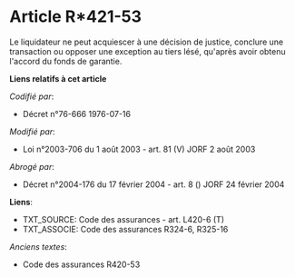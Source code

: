 # Article R*421-53

Le liquidateur ne peut acquiescer à une décision de justice, conclure une transaction ou opposer une exception au tiers lésé,
qu'après avoir obtenu l'accord du fonds de garantie.

**Liens relatifs à cet article**

_Codifié par_:

  - Décret n°76-666 1976-07-16

_Modifié par_:

  - Loi n°2003-706 du 1 août 2003 - art. 81 (V) JORF 2 août 2003

_Abrogé par_:

  - Décret n°2004-176 du 17 février 2004 - art. 8 () JORF 24 février 2004

**Liens**:

  - TXT_SOURCE: Code des assurances - art. L420-6 (T)
  - TXT_ASSOCIE: Code des assurances R324-6, R325-16

_Anciens textes_:

  - Code des assurances R420-53
